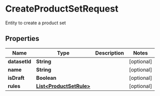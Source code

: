 

# CreateProductSetRequest

Entity to create a product set

## Properties

Name | Type | Description | Notes
------------ | ------------- | ------------- | -------------
**datasetId** | **String** |  |  [optional]
**name** | **String** |  |  [optional]
**isDraft** | **Boolean** |  |  [optional]
**rules** | [**List&lt;ProductSetRule&gt;**](ProductSetRule.md) |  |  [optional]



